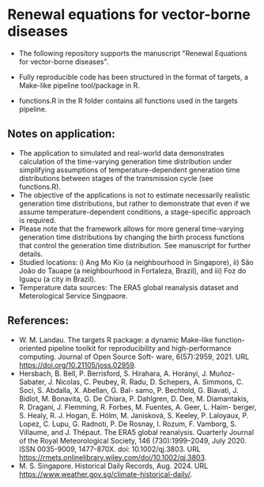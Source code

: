 # Renewal equations for vector-borne diseases

- The following repository supports the manuscript "Renewal Equations for vector-borne diseases".

- Fully reproducible code has been structured in the format of targets, a Make-like pipeline tool/package in R. 

- functions.R in the R folder contains all functions used in the targets pipeline.

## Notes on application:
  - The application to simulated and real-world data demonstrates calculation of the time-varying generation time distribution under simplifying assumptions of temperature-dependent generation time distributions between stages of the transmission cycle (see functions.R).
  - The objective of the applications is not to estimate necessarily realistic generation time distributions, but rather to demonstrate that even if we assume temperature-dependent conditions, a stage-specific approach is required.
  - Please note that the framework allows for more general time-varying generation time distributions by changing the birth process functions that control the generation time distribution. See manuscript for further details.
  - Studied locations: i) Ang Mo Kio (a neighbourhood in Singapore), ii) São João do Tauape (a neighbourhood in Fortaleza, Brazil), and iii) Foz do Iguaçu (a city in Brazil).
  - Temperature data sources: The ERA5 global reanalysis dataset and Meterological Service Singpaore.

## References: 
-  W. M. Landau. The targets R package: a dynamic Make-like function-oriented pipeline
  toolkit for reproducibility and high-performance computing. Journal of Open Source Soft-
  ware, 6(57):2959, 2021. URL https://doi.org/10.21105/joss.02959.
- Hersbach, B. Bell, P. Berrisford, S. Hirahara, A. Horányi, J. Muñoz-Sabater, J. Nicolas,
  C. Peubey, R. Radu, D. Schepers, A. Simmons, C. Soci, S. Abdalla, X. Abellan, G. Bal-
  samo, P. Bechtold, G. Biavati, J. Bidlot, M. Bonavita, G. De Chiara, P. Dahlgren, D. Dee,
  M. Diamantakis, R. Dragani, J. Flemming, R. Forbes, M. Fuentes, A. Geer, L. Haim-
  berger, S. Healy, R. J. Hogan, E. Hólm, M. Janisková, S. Keeley, P. Laloyaux, P. Lopez,
  C. Lupu, G. Radnoti, P. De Rosnay, I. Rozum, F. Vamborg, S. Villaume, and J. Thépaut.
  The ERA5 global reanalysis. Quarterly Journal of the Royal Meteorological Society, 146
  (730):1999–2049, July 2020. ISSN 0035-9009, 1477-870X. doi: 10.1002/qj.3803. URL
  https://rmets.onlinelibrary.wiley.com/doi/10.1002/qj.3803.
- M. S. Singapore. Historical Daily Records, Aug. 2024. URL https://www.weather.gov.sg/climate-historical-daily/.
